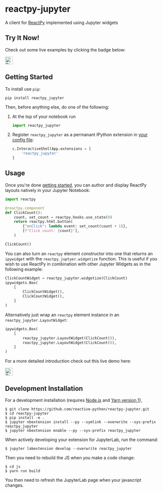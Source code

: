 # reactpy-jupyter

A client for [ReactPy](https://github.com/reactive-python/reactpy) implemented using Jupyter widgets

## Try It Now!

Check out some live examples by clicking the badge below:

<a href="https://mybinder.org/v2/gh/reactive-python/reactpy-jupyter/main?urlpath=lab%2Ftree%2Fnotebooks%2Fintroduction.ipynb">
    <img alt="Binder" height="25px" src="https://mybinder.org/badge_logo.svg" />
</a>

## Getting Started

To install use `pip`:

```
pip install reactpy_jupyter
```

Then, before anything else, do one of the following:

1. At the top of your notebook run

   ```python
   import reactpy_jupyter
   ```

2. Register `reactpy_jupyter` as a permanant IPython extension in [your config file](https://ipython.readthedocs.io/en/stable/config/intro.html#introduction-to-ipython-configuration):

   ```python
   c.InteractiveShellApp.extensions = [
       'reactpy_jupyter'
   ]
   ```

## Usage

Once you're done [getting started](#getting-started), you can author and display ReactPy
layouts natively in your Jupyter Notebook:

```python
import reactpy

@reactpy.component
def ClickCount():
    count, set_count = reactpy.hooks.use_state(0)
    return reactpy.html.button(
        {"onClick": lambda event: set_count(count + 1)},
        [f"Click count: {count}"],
    )

ClickCount()
```

You can also turn an `reactpy` element constructor into one that returns an `ipywidget` with
the `reactpy_juptyer.widgetize` function. This is useful if you wish to use ReactPy in combination
with other Jupyter Widgets as in the following example:

```python
ClickCountWidget = reactpy_jupyter.widgetize(ClickCount)
ipywidgets.Box(
    [
        ClickCountWidget(),
        ClickCountWidget(),
    ]
)
```

Alternatively just wrap an `reactpy` element instance in an `reactpy_jupyter.LayoutWidget`:

```python
ipywidgets.Box(
    [
        reactpy_jupyter.LayoutWidget(ClickCount()),
        reactpy_jupyter.LayoutWidget(ClickCount()),
    ]
)
```

For a more detailed introduction check out this live demo here:

<a href="https://mybinder.org/v2/gh/reactive-python/reactpy-jupyter/main?filepath=notebooks%2Fintroduction.ipynb">
    <img alt="Binder" height="25px" src="https://mybinder.org/badge_logo.svg" />
</a>

## Development Installation

For a development installation (requires [Node.js](https://nodejs.org) and [Yarn version 1](https://classic.yarnpkg.com/)),

    $ git clone https://github.com/reactive-python/reactpy-jupyter.git
    $ cd reactpy-jupyter
    $ pip install -e .
    $ jupyter nbextension install --py --symlink --overwrite --sys-prefix reactpy_jupyter
    $ jupyter nbextension enable --py --sys-prefix reactpy_jupyter

When actively developing your extension for JupyterLab, run the command:

    $ jupyter labextension develop --overwrite reactpy_jupyter

Then you need to rebuild the JS when you make a code change:

    $ cd js
    $ yarn run build

You then need to refresh the JupyterLab page when your javascript changes.
